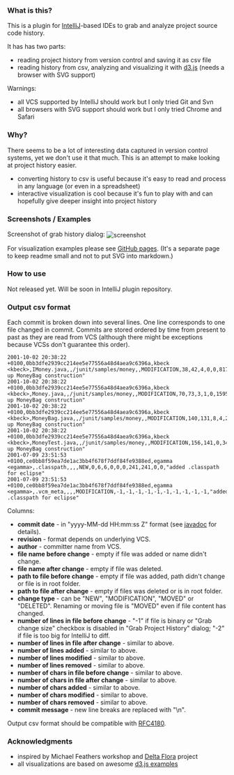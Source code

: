 ### What is this?

This is a plugin for [IntelliJ](https://github.com/JetBrains/intellij-community)-based IDEs to grab
and analyze project source code history.

It has has two parts:
 - reading project history from version control and saving it as csv file
 - reading history from csv, analyzing and visualizing it with [d3.js](http://d3js.org/) (needs a browser with SVG support)

Warnings:
 - all VCS supported by IntelliJ should work but I only tried Git and Svn
 - all browsers with SVG support should work but I only tried Chrome and Safari


### Why?
There seems to be a lot of interesting data captured in version control systems, yet we don't use it that much.
This is an attempt to make looking at project history easier.

 - converting history to csv is useful because it's easy to read and process in any language (or even in a spreadsheet)
 - interactive visualization is cool because it's fun to play with and can hopefully give deeper insight into project history


### Screenshots / Examples
Screenshot of grab history dialog:
<img src="https://raw.github.com/dkandalov/code-history-mining/master/grab-history-screenshot.png" alt="screenshot" title="screenshot" align="center"/>

For visualization examples please see [GitHub pages](http://dkandalov.github.com/code-history-mining/junit.html).
(It's a separate page to keep readme small and not to put SVG into markdown.)


### How to use
Not released yet. Will be soon in IntelliJ plugin repository.


### Output csv format
Each commit is broken down into several lines. One line corresponds to one file changed in commit.
Commits are stored ordered by time from present to past as they are read from VCS
(although there might be exceptions because VCSs don't guarantee this order).
```
2001-10-02 20:38:22 +0100,0bb3dfe2939cc214ee5e77556a48d4aea9c6396a,kbeck <kbeck>,IMoney.java,,/junit/samples/money,,MODIFICATION,38,42,4,0,0,817,888,71,0,0,"Cleaning up MoneyBag construction"
2001-10-02 20:38:22 +0100,0bb3dfe2939cc214ee5e77556a48d4aea9c6396a,kbeck <kbeck>,Money.java,,/junit/samples/money,,MODIFICATION,70,73,3,1,0,1595,1684,86,32,0,"Cleaning up MoneyBag construction"
2001-10-02 20:38:22 +0100,0bb3dfe2939cc214ee5e77556a48d4aea9c6396a,kbeck <kbeck>,MoneyBag.java,,/junit/samples/money,,MODIFICATION,140,131,8,4,23,3721,3594,214,154,511,"Cleaning up MoneyBag construction"
2001-10-02 20:38:22 +0100,0bb3dfe2939cc214ee5e77556a48d4aea9c6396a,kbeck <kbeck>,MoneyTest.java,,/junit/samples/money,,MODIFICATION,156,141,0,34,0,5187,4785,0,1594,0,"Cleaning up MoneyBag construction"
2001-07-09 23:51:53 +0100,ce0bb8f59ea7de1ac3bb4f678f7ddf84fe9388ed,egamma <egamma>,.classpath,,,,NEW,0,6,6,0,0,0,241,241,0,0,"added .classpath for eclipse"
2001-07-09 23:51:53 +0100,ce0bb8f59ea7de1ac3bb4f678f7ddf84fe9388ed,egamma <egamma>,.vcm_meta,,,,MODIFICATION,-1,-1,-1,-1,-1,-1,-1,-1,-1,-1,"added .classpath for eclipse"
```
Columns:
 - __commit date__ - in "yyyy-MM-dd HH:mm:ss Z" format (see [javadoc](http://docs.oracle.com/javase/7/docs/api/java/text/SimpleDateFormat.html) for details).
 - __revision__ - format depends on underlying VCS.
 - __author__ - committer name from VCS.
 - __file name before change__ - empty if file was added or name didn't change.
 - __file name after change__ - empty if file was deleted.
 - __path to file before change__ - empty if file was added, path didn't change or file is in root folder.
 - __path to file after change__ - empty if files was deleted or is in root folder.
 - __change type__ - can be "NEW", "MODIFICATION", "MOVED" or "DELETED". Renaming or moving file is "MOVED" even if file content has changed.
 - __number of lines in file before change__ - "-1" if file is binary or "Grab change size" checkbox is disabled in "Grab Project History" dialog;
   "-2" if file is too big for IntelliJ to diff.
 - __number of lines in file after change__ - similar to above.
 - __number of lines added__ - similar to above.
 - __number of lines modified__ - similar to above.
 - __number of lines removed__ - similar to above.
 - __number of chars in file before change__ - similar to above.
 - __number of chars in file after change__ - similar to above.
 - __number of chars added__ - similar to above.
 - __number of chars modified__ - similar to above.
 - __number of chars removed__ - similar to above.
 - __commit message__ - new line breaks are replaced with "\\n".


Output csv format should be compatible with [RFC4180](http://www.apps.ietf.org/rfc/rfc4180.html).


### Acknowledgments
 - inspired by Michael Feathers workshop and [Delta Flora](https://github.com/michaelfeathers/delta-flora) project
 - all visualizations are based on awesome [d3.js examples](https://github.com/mbostock/d3/wiki/Gallery)
